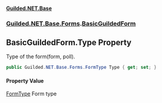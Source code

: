 
#### [Guilded.NET.Base](index 'index')
### [Guilded.NET.Base.Forms](index#Guilded_NET_Base_Forms 'Guilded.NET.Base.Forms').[BasicGuildedForm](BasicGuildedForm 'Guilded.NET.Base.Forms.BasicGuildedForm')
## BasicGuildedForm.Type Property
Type of the form(form, poll).  
```csharp
public Guilded.NET.Base.Forms.FormType Type { get; set; }
```

#### Property Value
[FormType](FormType 'Guilded.NET.Base.Forms.FormType')
Form type

